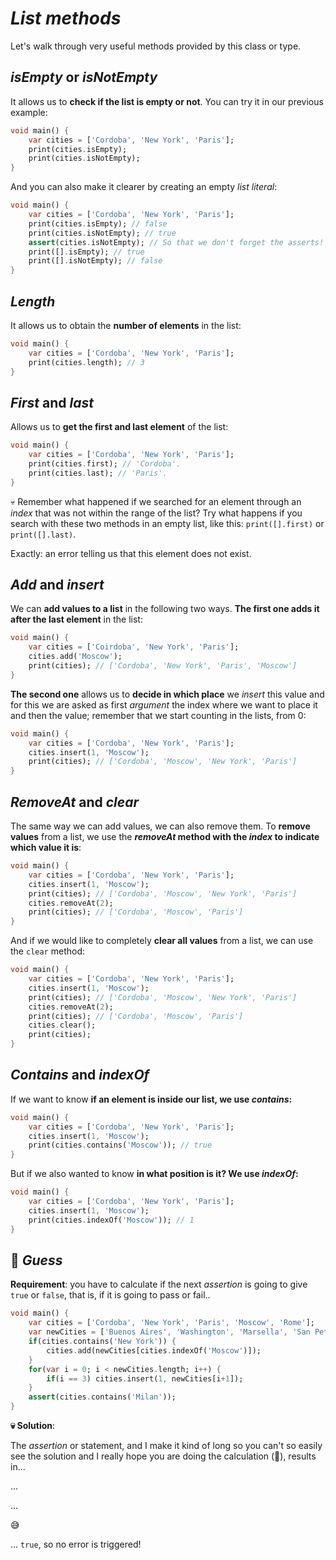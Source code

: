# _List methods_

Let's walk through very useful methods provided by this class or type.

## _isEmpty_ or _isNotEmpty_

It allows us to __check if the list is empty or not__. You can try it in our previous example:

```dart
void main() {
    var cities = ['Cordoba', 'New York', 'Paris'];
    print(cities.isEmpty);
    print(cities.isNotEmpty);
}
```

And you can also make it clearer by creating an empty _list literal_:

```dart
void main() {
    var cities = ['Cordoba', 'New York', 'Paris'];
    print(cities.isEmpty); // false
    print(cities.isNotEmpty); // true
    assert(cities.isNotEmpty); // So that we don't forget the asserts! 😉
    print([].isEmpty); // true
    print([].isNotEmpty); // false
}
```

## _Length_

It allows us to obtain the __number of elements__ in the list:

```dart
void main() {
    var cities = ['Cordoba', 'New York', 'Paris'];
    print(cities.length); // 3
}
```

## _First_ and _last_

Allows us to __get the first and last element__ of the list:

```dart
void main() {
    var cities = ['Cordoba', 'New York', 'Paris'];
    print(cities.first); // 'Cordoba'.
    print(cities.last); // 'Paris'.
}
```

💀 Remember what happened if we searched for an element through an _index_ that was not within the range of the list? Try what happens if you search with these two methods in an empty list, like this: `print([].first)` or `print([].last)`.

Exactly: an error telling us that this element does not exist.

## _Add_ and _insert_

We can __add values to a list__ in the following two ways. __The first one adds it after the last element__ in the list:

```dart
void main() {
    var cities = ['Coirdoba', 'New York', 'Paris'];
    cities.add('Moscow');
    print(cities); // ['Cordoba', 'New York', 'Paris', 'Moscow']
}
```

__The second one__ allows us to __decide in which place__ we _insert_ this value and for this we are asked as first _argument_  the index where we want to place it and then the value; remember that we start counting in the lists, from 0:

```dart
void main() {
    var cities = ['Cordoba', 'New York', 'Paris'];
    cities.insert(1, 'Moscow');
    print(cities); // ['Cordoba', 'Moscow', 'New York', 'Paris']
}
```

## _RemoveAt_ and _clear_

The same way we can add values, we can also remove them. To __remove values__ from a list, we use the ___removeAt_ method with the _index_ to indicate which value it is__:

```dart
void main() {
    var cities = ['Cordoba', 'New York', 'Paris'];
    cities.insert(1, 'Moscow');
    print(cities); // ['Cordoba', 'Moscow', 'New York', 'Paris']
    cities.removeAt(2);
    print(cities); // ['Cordoba', 'Moscow', 'Paris']
}
```

And if we would like to completely __clear all values__ from a list, we can use the `clear` method:

```dart
void main() {
    var cities = ['Cordoba', 'New York', 'Paris'];
    cities.insert(1, 'Moscow');
    print(cities); // ['Cordoba', 'Moscow', 'New York', 'Paris']
    cities.removeAt(2);
    print(cities); // ['Cordoba', 'Moscow', 'Paris']
    cities.clear();
    print(cities);
}
```

## _Contains_ and _indexOf_

If we want to know __if an element is inside our list, we use _contains_:__

```dart
void main() {
    var cities = ['Cordoba', 'New York', 'Paris'];
    cities.insert(1, 'Moscow');
    print(cities.contains('Moscow')); // true
}
```

But if we also wanted to know __in what position is it? We use _indexOf_:__

```dart
void main() {
    var cities = ['Cordoba', 'New York', 'Paris'];
    cities.insert(1, 'Moscow');
    print(cities.indexOf('Moscow')); // 1
}
```

## 💪 _Guess_

__Requirement__: you have to calculate if the next _assertion_ is going to give `true` or `false`, that is, if it is going to pass or fail..

```dart
void main() {
    var cities = ['Cordoba', 'New York', 'Paris', 'Moscow', 'Rome'];
    var newCities = ['Buenos Aires', 'Washington', 'Marsella', 'San Petesburgo', 'Milan'];
    if(cities.contains('New York')) {
        cities.add(newCities[cities.indexOf('Moscow')]);
    }
    for(var i = 0; i < newCities.length; i++) {
        if(i == 3) cities.insert(1, newCities[i+1]);
    }
    assert(cities.contains('Milan'));
}
```

__💀 Solution__:

The _assertion_ or statement, and I make it kind of long so you can't so easily see the solution and I really hope you are doing the calculation (🤣), results in...

...

...

😅

... `true`,  so no error is triggered!
